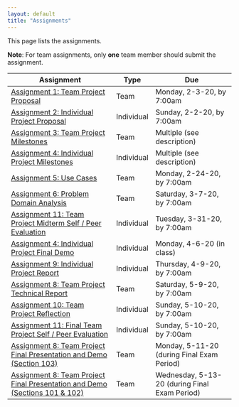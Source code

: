 ```yaml
---
layout: default
title: "Assignments"
---
```


This page lists the assignments.

**Note**: For team assignments, only **one** team member should submit the assignment.

Assignment | Type | Due
---------- | ---- | ---
[Assignment 1: Team Project Proposal](assign01.html) | Team | Monday, 2-3-20, by 7:00am
[Assignment 2: Individual Project Proposal](assign02.html) | Individual | Sunday, 2-2-20, by 7:00am
[Assignment 3: Team Project Milestones](assign03.html) | Team | Multiple (see description)
[Assignment 4: Individual Project Milestones](assign04.html) | Individual | Multiple (see description)
[Assignment 5: Use Cases](assign05.html) | Team | Monday, 2-24-20, by 7:00am
[Assignment 6: Problem Domain Analysis](assign06.html) | Team | Saturday, 3-7-20, by 7:00am
[Assignment 11: Team Project Midterm Self / Peer Evaluation](assign11.html) | Individual | Tuesday, 3-31-20, by 7:00am
[Assignment 4: Individual Project Final Demo](assign04.html) | Individual | Monday, 4-6-20 (in class)
[Assignment 9: Individual Project Report](assign09.html) | Individual | Thursday, 4-9-20, by 7:00am
[Assignment 8: Team Project Technical Report](assign08.html) | Team | Saturday, 5-9-20, by 7:00am
[Assignment 10: Team Project Reflection](assign10.html) | Individual | Sunday, 5-10-20, by 7:00am
[Assignment 11: Final Team Project Self / Peer Evaluation](assign11.html) | Individual | Sunday, 5-10-20, by 7:00am
[Assignment 8: Team Project Final Presentation and Demo (Section 103)](assign08.html) | Team | Monday, 5-11-20 (during Final Exam Period)
[Assignment 8: Team Project Final Presentation and Demo (Sections 101 & 102)](assign08.html) | Team | Wednesday, 5-13-20 (during Final Exam Period)

